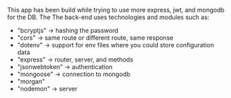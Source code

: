 This app has been build while trying to use more express, jwt, and mongodb for the DB.
The The back-end uses technologies and modules such as: 

- "bcryptjs" -> hashing the password
- "cors" -> same route or different route, same response 
- "dotenv" -> support for env files where you could store configuration data
- "express" -> router, server, and methods
- "jsonwebtoken" -> authentication
- "mongoose" -> connection to mongodb
- "morgan"
- "nodemon" -> server
